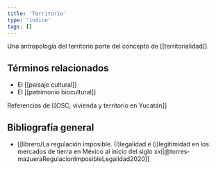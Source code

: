 ```yaml
---
title: 'Territorio'
type: 'índice'
tags: []
---
```


Una antropología del territorio parte del concepto de [[territorialidad]].

## Términos relacionados

- El [[paisaje cultural]]
- El [[patrimonio biocultural]]


Referencias de [[OSC, vivienda y territorio en Yucatán]]

## Bibliografía general

- [[librero/La regulación imposible. (I)legalidad e (i)legitimidad en los mercados de tierra en México al inicio del siglo xxi|@torres-mazueraRegulacionImposibleLegalidad2020]]

